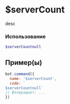 # $serverCount
desc
### Использование
```php
$serverCountnull
```

## Пример(ы)

```javascript
bot.command({
  name: '$serverCount',
  code: `
$serverCountnull`
// Возвращает: ...
})
```